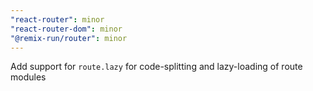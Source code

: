 ```yaml
---
"react-router": minor
"react-router-dom": minor
"@remix-run/router": minor
---
```


Add support for `route.lazy` for code-splitting and lazy-loading of route modules
